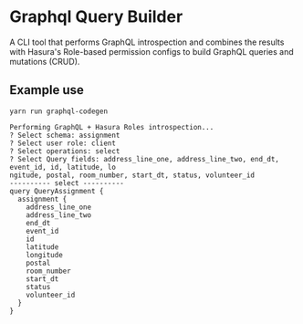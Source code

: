 # Graphql Query Builder

A CLI tool that performs GraphQL introspection and combines the 
results with Hasura's Role-based permission configs to build GraphQL 
queries and mutations (CRUD).

## Example use
`yarn run graphql-codegen`

```
Performing GraphQL + Hasura Roles introspection...
? Select schema: assignment
? Select user role: client
? Select operations: select
? Select Query fields: address_line_one, address_line_two, end_dt, event_id, id, latitude, lo
ngitude, postal, room_number, start_dt, status, volunteer_id
---------- select ----------
query QueryAssignment {
  assignment {
    address_line_one
    address_line_two
    end_dt
    event_id
    id
    latitude
    longitude
    postal
    room_number
    start_dt
    status
    volunteer_id
  }
}

```
